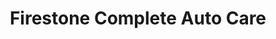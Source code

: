 ---
title: "Firestone Complete Auto Care"
url: /austin/firestone-complete-auto-care/
shop: car repair
---